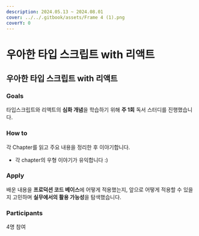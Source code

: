 ```yaml
---
description: 2024.05.13 ~ 2024.08.01
cover: ../../.gitbook/assets/Frame 4 (1).png
coverY: 0
---
```


# 우아한 타입 스크립트 with 리액트

## 우아한 타입 스크립트 with 리액트

### Goals <a href="#goals" id="goals"></a>

타입스크립트와 리액트의 **심화 개념**을 학습하기 위해 **주 1회** 독서 스터디를 진행했습니다.

### How to <a href="#how-to" id="how-to"></a>

각 Chapter를 읽고 주요 내용을 정리한 후 이야기합니다.

* 각 chapter의 우형 이야기가 유익합니다 :)

### Apply <a href="#apply" id="apply"></a>

배운 내용을 **프로덕션 코드 베이스**에 어떻게 적용했는지, 앞으로 어떻게 적용할 수 있을지 고민하며 **실무에서의 활용 가능성**을 탐색했습니다.

### **Participants**

4명 참여
